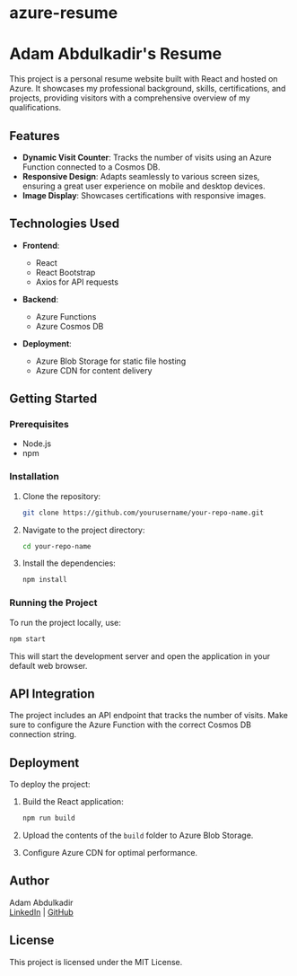 # azure-resume
# Adam Abdulkadir's Resume

This project is a personal resume website built with React and hosted on Azure. It showcases my professional background, skills, certifications, and projects, providing visitors with a comprehensive overview of my qualifications.

## Features

- **Dynamic Visit Counter**: Tracks the number of visits using an Azure Function connected to a Cosmos DB.
- **Responsive Design**: Adapts seamlessly to various screen sizes, ensuring a great user experience on mobile and desktop devices.
- **Image Display**: Showcases certifications with responsive images.

## Technologies Used

- **Frontend**: 
  - React
  - React Bootstrap
  - Axios for API requests

- **Backend**: 
  - Azure Functions
  - Azure Cosmos DB

- **Deployment**:
  - Azure Blob Storage for static file hosting
  - Azure CDN for content delivery

## Getting Started

### Prerequisites

- Node.js
- npm

### Installation

1. Clone the repository:
   ```bash
   git clone https://github.com/yourusername/your-repo-name.git
   ```
   
2. Navigate to the project directory:
   ```bash
   cd your-repo-name
   ```

3. Install the dependencies:
   ```bash
   npm install
   ```

### Running the Project

To run the project locally, use:
```bash
npm start
```
This will start the development server and open the application in your default web browser.

## API Integration

The project includes an API endpoint that tracks the number of visits. Make sure to configure the Azure Function with the correct Cosmos DB connection string.

## Deployment

To deploy the project:
1. Build the React application:
   ```bash
   npm run build
   ```

2. Upload the contents of the `build` folder to Azure Blob Storage.

3. Configure Azure CDN for optimal performance.

## Author

Adam Abdulkadir  
[LinkedIn](https://www.linkedin.com/in/adam-abdulkadir/) | [GitHub](https://github.com/aabdulk862)

## License

This project is licensed under the MIT License.

